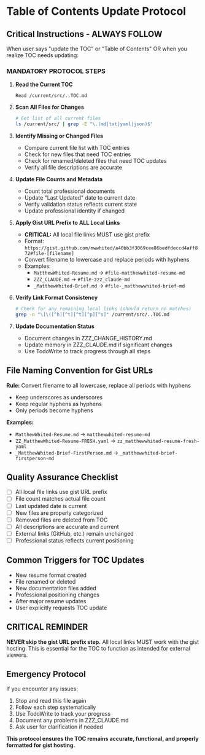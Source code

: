 # Table of Contents Update Protocol

## Critical Instructions - ALWAYS FOLLOW

When user says "update the TOC" or "Table of Contents" OR when you realize TOC needs updating:

### MANDATORY PROTOCOL STEPS

1. **Read the Current TOC**
   ```
   Read /current/src/..TOC.md
   ```

2. **Scan All Files for Changes**
   ```bash
   # Get list of all current files
   ls /current/src/ | grep -E "\.(md|txt|yaml|json)$"
   ```

3. **Identify Missing or Changed Files**
   - Compare current file list with TOC entries
   - Check for new files that need TOC entries
   - Check for renamed/deleted files that need TOC updates
   - Verify all file descriptions are accurate

4. **Update File Counts and Metadata**
   - Count total professional documents
   - Update "Last Updated" date to current date
   - Verify validation status reflects current state
   - Update professional identity if changed

5. **Apply Gist URL Prefix to ALL Local Links**
   - **CRITICAL:** All local file links MUST use gist prefix
   - Format: `https://gist.github.com/mwwhited/a40bb3f3069cee86bedfdeccd4aff872#file-[filename]`
   - Convert filename to lowercase and replace periods with hyphens
   - Examples:
     - `MatthewWhited-Resume.md` → `#file-matthewwhited-resume-md`
     - `ZZZ_CLAUDE.md` → `#file-zzz_claude-md`
     - `_MatthewWhited-Brief.md` → `#file-_matthewwhited-brief-md`

6. **Verify Link Format Consistency**
   ```bash
   # Check for any remaining local links (should return no matches)
   grep -n "\]\([^h][^t][^t][^p][^s]" /current/src/..TOC.md
   ```

7. **Update Documentation Status**
   - Document changes in ZZZ_CHANGE_HISTORY.md
   - Update memory in ZZZ_CLAUDE.md if significant changes
   - Use TodoWrite to track progress through all steps

## File Naming Convention for Gist URLs

**Rule:** Convert filename to all lowercase, replace all periods with hyphens
- Keep underscores as underscores
- Keep regular hyphens as hyphens
- Only periods become hyphens

**Examples:**
- `MatthewWhited-Resume.md` → `matthewwhited-resume-md`
- `ZZ_MatthewWhited-Resume-FRESH.yaml` → `zz_matthewwhited-resume-fresh-yaml`
- `_MatthewWhited-Brief-FirstPerson.md` → `_matthewwhited-brief-firstperson-md`

## Quality Assurance Checklist

- [ ] All local file links use gist URL prefix
- [ ] File count matches actual file count
- [ ] Last updated date is current
- [ ] New files are properly categorized
- [ ] Removed files are deleted from TOC
- [ ] All descriptions are accurate and current
- [ ] External links (GitHub, etc.) remain unchanged
- [ ] Professional status reflects current positioning

## Common Triggers for TOC Updates

- New resume format created
- File renamed or deleted
- New documentation files added
- Professional positioning changes
- After major resume updates
- User explicitly requests TOC update

## CRITICAL REMINDER

**NEVER skip the gist URL prefix step.** All local links MUST work with the gist hosting. This is essential for the TOC to function as intended for external viewers.

## Emergency Protocol

If you encounter any issues:
1. Stop and read this file again
2. Follow each step systematically
3. Use TodoWrite to track your progress
4. Document any problems in ZZZ_CLAUDE.md
5. Ask user for clarification if needed

**This protocol ensures the TOC remains accurate, functional, and properly formatted for gist hosting.**